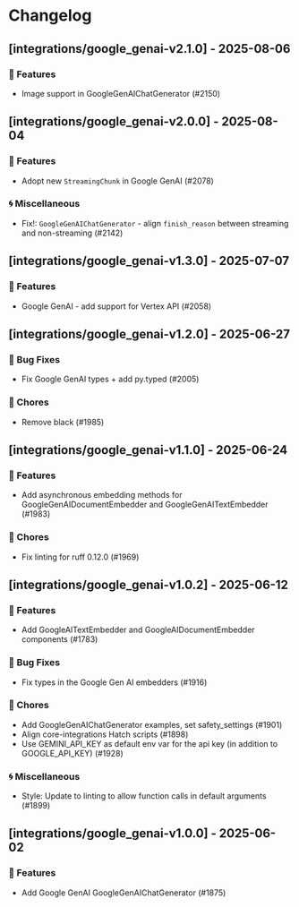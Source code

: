 # Changelog

## [integrations/google_genai-v2.1.0] - 2025-08-06

### 🚀 Features

- Image support in GoogleGenAIChatGenerator (#2150)


## [integrations/google_genai-v2.0.0] - 2025-08-04

### 🚀 Features

- Adopt new `StreamingChunk` in Google GenAI (#2078)

### 🌀 Miscellaneous

- Fix!: `GoogleGenAIChatGenerator` - align `finish_reason` between streaming and non-streaming (#2142)

## [integrations/google_genai-v1.3.0] - 2025-07-07

### 🚀 Features

- Google GenAI - add support for Vertex API (#2058)


## [integrations/google_genai-v1.2.0] - 2025-06-27

### 🐛 Bug Fixes

- Fix Google GenAI types + add py.typed (#2005)

### 🧹 Chores

- Remove black (#1985)


## [integrations/google_genai-v1.1.0] - 2025-06-24

### 🚀 Features

- Add asynchronous embedding methods for GoogleGenAIDocumentEmbedder and GoogleGenAITextEmbedder (#1983)

### 🧹 Chores

- Fix linting for ruff 0.12.0 (#1969)


## [integrations/google_genai-v1.0.2] - 2025-06-12

### 🚀 Features

- Add GoogleAITextEmbedder and GoogleAIDocumentEmbedder components (#1783)

### 🐛 Bug Fixes

- Fix types in the Google Gen AI embedders (#1916)

### 🧹 Chores

- Add GoogleGenAIChatGenerator examples, set safety_settings (#1901)
- Align core-integrations Hatch scripts (#1898)
- Use GEMINI_API_KEY as default env var for the api key (in addition to GOOGLE_API_KEY) (#1928)

### 🌀 Miscellaneous

- Style: Update to linting to allow function calls in default arguments (#1899)

## [integrations/google_genai-v1.0.0] - 2025-06-02

### 🚀 Features

- Add Google GenAI GoogleGenAIChatGenerator (#1875)

<!-- generated by git-cliff -->
